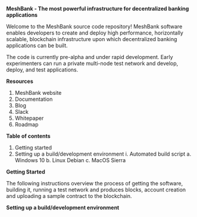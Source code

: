 **MeshBank - The most powerful infrastructure for decentralized banking applications**

Welcome to the MeshBank source code repository! MeshBank software enables developers to create and deploy high performance, horizontally scalable, blockchain infrastructure upon which decentralized banking applications can be built.

The code is currently pre-alpha and under rapid development. Early experimenters can run a private multi-node test network and develop, deploy, and test applications.

**Resources**
  1. MeshBank website
  2. Documentation
  3. Blog
  4. Slack
  5. Whitepaper
  6. Roadmap

**Table of contents**
  1. Getting started
  2. Setting up a build/development environment
    i. Automated build script
      a. Windows 10
      b. Linux Debian
      c. MacOS Sierra
  
  **Getting Started**
  
  The following instructions overview the process of getting the software, building it, running a test network and produces blocks, account creation and uploading a sample contract to the blockchain.
  
  **Setting up a build/development environment**
